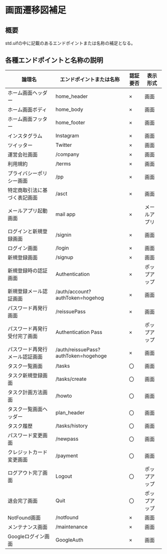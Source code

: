 # 画面遷移図補足

## 概要
std.uifの中に記載のあるエンドポイントまたは名称の補足となる。

## 各種エンドポイントと名称の説明

| 論理名                         | エンドポイントまたは名称             | 認証要否 | 表示形式     |
| ------------------------------ | ------------------------------------ | -------- | ------------ |
| ホーム画面ヘッダー             | home_header                          | ×        | 画面         |
| ホーム画面ボディ               | home_body                            | ×        | 画面         |
| ホーム画面フッター             | home_footer                          | ×        | 画面         |
| インスタグラム                 | Instagram                            | ×        | 画面         |
| ツイッター                     | Twitter                              | ×        | 画面         |
| 運営会社画面                   | /company                             | ×        | 画面         |
| 利用規約                       | /terms                               | ×        | 画面         |
| プライバシーポリシー画面       | /pp                                  | ×        | 画面         |
| 特定商取引法に基づく表記画面   | /asct                                | ×        | 画面         |
| メールアプリ起動画面           | mail app                             | ×        | メールアプリ |
| ログインと新規登録画面         | /signin                              | ×        | 画面         |
| ログイン画面                   | /login                               | ×        | 画面         |
| 新規登録画面                   | /signup                              | ×        | 画面         |
| 新規登録時の認証画面           | Authentication                       | ×        | ポップアップ |
| 新規登録メール認証画面         | /auth/account?authToken=hogehog      | ×        | 画面         |
| パスワード再発行画面           | /reissuePass                         | ×        | 画面         |
| パスワード再発行受付完了画面   | Authentication Pass                  | ×        | ポップアップ |
| パスワード再発行メール認証画面 | /auth/reissuePass?authToken=hogehoge | ×        | 画面         |
| タスク一覧画面                 | /tasks                               | 〇       | 画面         |
| タスク新規登録画面             | /tasks/create                        | 〇       | 画面         |
| タスク計画方法画面             | /howto                               | 〇       | 画面         |
| タスク一覧画面ヘッダー         | plan_header                          | 〇       | 画面         |
| タスク履歴                     | /tasks/history                       | 〇       | 画面         |
| パスワード変更画面             | /newpass                             | 〇       | 画面         |
| クレジットカード変更画面       | /payment                             | 〇       | 画面         |
| ログアウト完了画面             | Logout                               | 〇       | ポップアップ |
| 退会完了画面                   | Quit                                 | 〇       | ポップアップ |
| NotFound画面                   | /notfound                            | ×        | 画面         |
| メンテナンス画面               | /maintenance                         | ×        | 画面         |
| Googleログイン画面             | GoogleAuth                           | ×        | 画面         |
